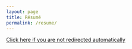 ```yaml
---
layout: page
title: Résumé
permalink: /resume/
---
```


<script>
window.location.href = "/assets/documents/resume_public.pdf";
</script>

[Click here if you are not redirected automatically](/assets/documents/resume_public.pdf)